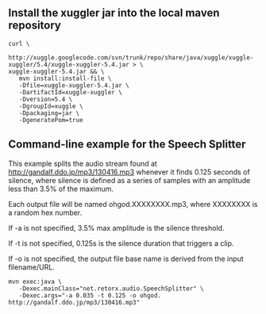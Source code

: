 Install the xuggler jar into the local maven repository
-------------------------------------------------------
```
curl \
   http://xuggle.googlecode.com/svn/trunk/repo/share/java/xuggle/xuggle-xuggler/5.4/xuggle-xuggler-5.4.jar > \
xuggle-xuggler-5.4.jar && \
   mvn install:install-file \
   -Dfile=xuggle-xuggler-5.4.jar \
   -DartifactId=xuggle-xuggler \
   -Dversion=5.4 \
   -DgroupId=xuggle \
   -Dpackaging=jar \
   -DgeneratePom=true
```


Command-line example for the Speech Splitter
--------------------------------------------

This example splits the audio stream found at http://gandalf.ddo.jp/mp3/130416.mp3 whenever it finds 0.125 seconds of silence, where silence is defined as a series of samples with an amplitude less than 3.5% of the maximum.

Each output file will be named ohgod.XXXXXXXX.mp3, where XXXXXXXX is a random hex number.

If -a is not specified, 3.5% max amplitude is the silence threshold.

If -t is not specified, 0.125s is the silence duration that triggers a clip.

If -o is not specified, the output file base name is derived from the input filename/URL.

```
mvn exec:java \
   -Dexec.mainClass="net.retorx.audio.SpeechSplitter" \
   -Dexec.args="-a 0.035 -t 0.125 -o ohgod. http://gandalf.ddo.jp/mp3/130416.mp3"
```
